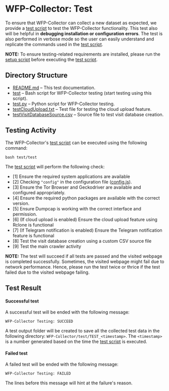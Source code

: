 # WFP-Collector: Test
To ensure that WFP-Collector can collect a new dataset as expected, we provide a [test script](test) to test the WFP-Collector functionality. This test also will be helpful in **debugging installation or configuration errors**. The test is also performed in verbose mode so the user can easily understand and replicate the commands used in the [test script](test).

**NOTE:** To ensure testing-related requirements are installed, please run the [setup script](../setup/setup) before executing the [test script](test).


## Directory Structure
* [README.md](README.md) – This test documentation.
* [test](test) – Bash script for WFP-Collector testing (start testing using this script).
* [test.py](test.py) – Python script for WFP-Collector testing.
* [testCloudUpload.txt](testCloudUpload.txt) – Test file for testing the cloud upload feature.
* [testVisitDatabaseSource.csv](testVisitDatabaseSource.csv) – Source file to test visit database creation.


## Testing Activity
The WFP-Collector's [test script](test) can be executed using the following command:

```
bash test/test
```

The [test script](test) will perform the following check:
* [1] Ensure the required system applications are available
* [2] Checking `"config"` in the configuration file ([config.js](../config.js)).
* [3] Ensure the Tor Browser and Geckodriver are available and configured appropriately.
* [4] Ensure the required python packages are available with the correct version.
* [5] Ensure Dumpcap is working with the correct interface and permission.
* [6] (If cloud upload is enabled) Ensure the cloud upload feature using Rclone is functional
* [7] (If Telegram notification is enabled) Ensure the Telegram notification feature is functional
* [8] Test the visit database creation using a custom CSV source file
* [9] Test the main crawler activity

**NOTE:** The test will succeed if all tests are passed and the visited webpage is completed successfully. Sometimes, the visited webpage might fail due to network performance. Hence, please run the test twice or thrice if the test failed due to the visited webpage failing.


## Test Result
#### Successful test
A successful test will be ended with the following message:
```
WFP-Collector Testing: SUCCEED
```
A test output folder will be created to save all the collected test data in the following directory: `WFP-Collector/test/TEST_<timestamp>`. The `<timestamp>` is a number generated based on the time the [test script](test) is executed.

#### Failed test
A failed test will be ended with the following message:
```
WFP-Collector Testing: FAILED
```
The lines before this message will hint at the failure's reason.
